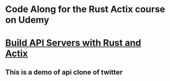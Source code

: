 # Code Along for the Rust Actix course on Udemy
# [Build API Servers with Rust and Actix](https://www.udemy.com/course/learn-rust-actix-web-and-sqlx/)

## This is a demo of api clone of twitter
